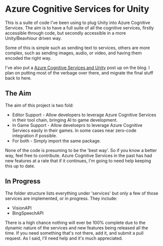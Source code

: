 # Azure Cognitive Services for Unity
This is a suite of code I've been using to plug Unity into Azure Cognitive Services.  The aim is to have a full suite of all the cognitive services, firstly accessible through code, but secondly accessible in a more Unity/Beavhiour driven way.

Some of this is simple such as sending text to services, others are more complex, such as sending images, audio, or video, and having them encoded the right way.

I've also put a [Azure Cognitive Services and Unity](https://vaughanknight.com/2017/04/29/azure-cognitive-services-and-unity/) post up on the blog.  I plan on putting most of the verbage over there, and migrate the final stuff back to here.

## The Aim
The aim of this project is two fold:
* Editor Support - Allow developers to leverage Azure Cognitive Services in their tool chain, bringing AI to game development.
* In Game Support - Allow develoeprs to leverage Azure Cognitive Serviecs easily in their games.  In some cases near zero-code integration if possible.  
* For both - Simply import the same package.

None of the code is presuming to be the 'best way'.  So if you know a better way, feel free to contribute.  Azure Cognitive Services in the past has had new features at a rate that if it continues, I'm going to need help keeping this up to date.

## In Progress
The folder structure lists everything under 'services' but only a few of those services are implemented, or in progress.  They include:
* VisionAPI
* BingSpeechAPI

There is a high chance nothing will ever be 100% complete due to the dynamic nature of the services and new features being released all the time.  If you need something that's not there, add it, and submit a pull request.  As I said, I'll need help and it's much appreciated.
